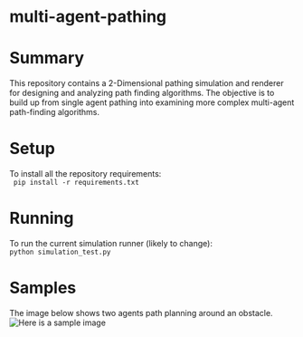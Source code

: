 # multi-agent-pathing
# Summary
This repository contains a 2-Dimensional pathing simulation and renderer for designing and analyzing path finding algorithms.
The objective is to build up from single agent pathing into examining more complex multi-agent path-finding
algorithms.


# Setup
To install all the repository requirements:  
``` pip install -r requirements.txt```

# Running
To run the current simulation runner (likely to change):  
```python simulation_test.py```


# Samples
The image below shows two agents path planning around an obstacle.
![Here is a sample image](docs/imgs/sample.png)